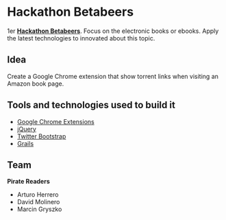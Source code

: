 # Hackathon Betabeers

1er **[Hackathon Betabeers]**. Focus on the electronic books or ebooks. Apply the latest technologies to innovated about this topic.


## Idea

Create a Google Chrome extension that show torrent links when visiting an Amazon book page.


## Tools and technologies used to build it

 - [Google Chrome Extensions]
 - [jQuery]
 - [Twitter Bootstrap]
 - [Grails]


## Team

**Pirate Readers**
 - Arturo Herrero
 - David Molinero
 - Marcin Gryszko


[Hackathon Betabeers]: http://betabeers.com/hackathon/
[Google Chrome Extensions]: http://http://code.google.com/chrome/extensions/
[jQuery]: http://jquery.com/
[Twitter Bootstrap]: http://twitter.github.com/bootstrap/
[Grails]: http://grails.org/

